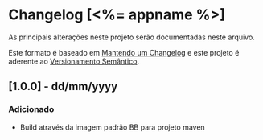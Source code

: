  # Changelog [<%= appname %>]

As principais alterações neste projeto serão documentadas neste arquivo.

Este formato é baseado em [Mantendo um Changelog](http://keepachangelog.com/en/1.0.0/)
e este projeto é aderente ao [Versionamento Semântico](http://semver.org/spec/v2.0.0.html).

<!--
Adicionado       para novas funcionalidades.
Modificado       para mudanças em funcionalidades existentes.
Obsoleto         para funcionalidades estáveis que foram removidas das próximas versões.
Removido         para funcionalidades removidas desta versão.
Corrigido       para qualquer correção de bug.
Segurança        para incentivar usuários a atualizarem em caso de vulnerabilidades.
-->

## [1.0.0] - dd/mm/yyyy
### Adicionado
 - Build através da imagem padrão BB para projeto maven
